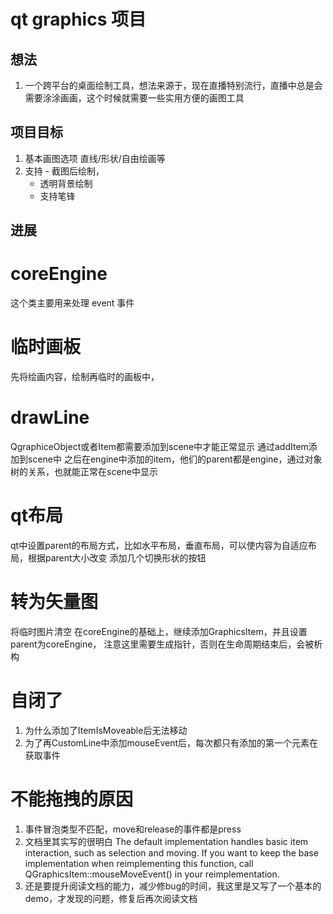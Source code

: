 # qt graphics 项目

## 想法
1. 一个跨平台的桌面绘制工具，想法来源于，现在直播特别流行，直播中总是会需要涂涂画画，这个时候就需要一些实用方便的画图工具

## 项目目标
1. 基本画图选项 直线/形状/自由绘画等
2. 支持 - 截图后绘制，
	- 透明背景绘制
	- 支持笔锋

## 进展
# coreEngine
  这个类主要用来处理 event 事件
# 临时画板
  先将绘画内容，绘制再临时的画板中，

# drawLine
  QgraphiceObject或者Item都需要添加到scene中才能正常显示
  通过addItem添加到scene中
  之后在engine中添加的item，他们的parent都是engine，通过对象树的关系，也就能正常在scene中显示

# qt布局
  qt中设置parent的布局方式，比如水平布局，垂直布局，可以使内容为自适应布局，根据parent大小改变
  添加几个切换形状的按钮

# 转为矢量图
  将临时图片清空
  在coreEngine的基础上，继续添加GraphicsItem，并且设置parent为coreEngine，
  注意这里需要生成指针，否则在生命周期结束后，会被析构


# 自闭了
  1. 为什么添加了ItemIsMoveable后无法移动
  2. 为了再CustomLine中添加mouseEvent后，每次都只有添加的第一个元素在获取事件  

# 不能拖拽的原因
  1. 事件冒泡类型不匹配，move和release的事件都是press 
  2. 文档里其实写的很明白
	The default implementation handles basic item interaction, such as selection and moving. If you want to keep the base implementation when reimplementing this function, call QGraphicsItem::mouseMoveEvent() in your reimplementation.
  3. 还是要提升阅读文档的能力，减少修bug的时间，我这里是又写了一个基本的demo，才发现的问题，修复后再次阅读文档



